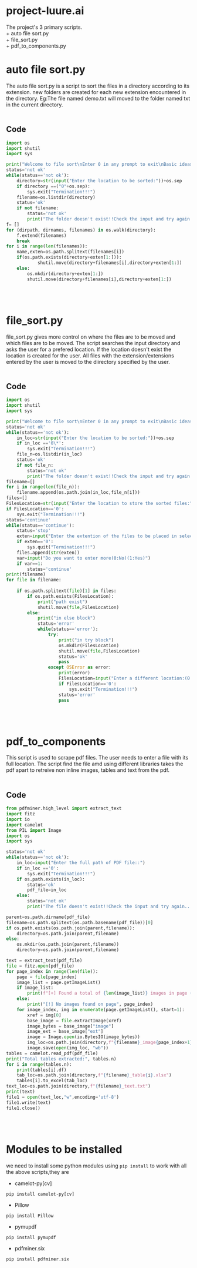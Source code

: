 # project-luure.ai
The project's 3 primary scripts.<br>
        +  auto file sort.py<br>
        +  file_sort.py<br>
        +  pdf_to_components.py<br>
# auto file sort.py
The auto file sort.py is a script to sort the files in a directory according to its extension. new folders are created for each new extension encountered in the directory.
Eg:The file named demo.txt will moved to the folder named txt in the current directory.<br><br>
## Code<br>
```python
import os
import shutil
import sys

print("Welcome to file sort\nEnter 0 in any prompt to exit\nBasic ideas of files and file extensions are necessary for operation of the program")
status='not ok'
while(status=='not ok'):
    directory=str(input("Enter the location to be sorted:"))+os.sep
    if directory ==("0"+os.sep):
        sys.exit("Termination!!!")
    filename=os.listdir(directory)
    status='ok'
    if not filename:
        status='not ok'
        print("The folder doesn't exist!!Check the input and try again...\n0 for termination")
f= []
for (dirpath, dirnames, filenames) in os.walk(directory):
    f.extend(filenames)
    break
for i in range(len(filenames)):
    name,exten=os.path.splitext(filenames[i])
    if(os.path.exists(directory+exten[1:])):
            shutil.move(directory+filenames[i],directory+exten[1:])
    else:
        os.mkdir(directory+exten[1:])
        shutil.move(directory+filenames[i],directory+exten[1:])
```
<br><br>
# file_sort.py
file_sort.py gives more control on where the files are to be moved and which files are to be moved. The script searches the input directory and asks the user for a prefered location. If the location doesn't exist the location is created for the user. All files with the extension/extensions entered by the user is moved to the diirectory specified by the user.<br><br>
## Code<br>
```python
import os
import shutil
import sys

print("Welcome to file sort\nEnter 0 in any prompt to exit\nBasic ideas of files and file extensions are necessary for operation of the program")
status='not ok'
while(status=='not ok'):
    in_loc=str(input("Enter the location to be sorted:"))+os.sep
    if in_loc =='0\*':
        sys.exit("Termination!!!")
    file_n=os.listdir(in_loc)
    status='ok'
    if not file_n:
        status='not ok'
        print("The folder doesn't exist!!Check the input and try again...\n0 for termination")
filename=[]
for i in range(len(file_n)):
    filename.append(os.path.join(in_loc,file_n[i]))
files=[]
FilesLocation=str(input("Enter the location to store the sorted files:"))
if FilesLocation=='0':
    sys.exit("Termination!!!")
status='continue'
while(status=='continue'):
    status='stop'
    exten=input("Enter the extention of the files to be placed in selected location:")
    if exten=='0':
        sys.quit("Termination!!!")
    files.append(str(exten))
    var=input("Do you want to enter more(0:No)(1:Yes)")
    if var==1:
        status='continue'
print(filename)
for file in filename:
    
    if os.path.splitext(file)[1] in files:
        if os.path.exists(FilesLocation):
            print("path exist")
            shutil.move(file,FilesLocation)
        else:
            print("in else block")
            status='error'
            while(status=='error'):
                try:
                    print("in try block")
                    os.mkdir(FilesLocation)
                    shutil.move(file,FilesLocation)
                    status='ok'
                    pass
                except OSError as error:
                    print(error)
                    FilesLocation=input("Enter a different location:(0 for termination)")
                    if FilesLocation=='0':
                        sys.exit("Termination!!!")
                    status='error'
                    pass
```
<br><br>
# pdf_to_components
This script is used to scrape pdf files. The user needs to enter a file with its full location. The script find the file amd using different libraries takes the pdf apart to retreive non inline images, tables and text from the pdf.<br><br>
## Code<br>
```python
from pdfminer.high_level import extract_text
import fitz
import io
import camelot
from PIL import Image
import os
import sys

status='not ok'
while(status=='not ok'):
	in_loc=input("Enter the full path of PDF file::")
	if in_loc =='0':
		sys.exit("Termination!!!")
	if os.path.exists(in_loc):
		status='ok'
		pdf_file=in_loc
	else:
		status='not ok'
		print("The file doesn't exist!!Check the input and try again...\n0 for termination")

parent=os.path.dirname(pdf_file)
filename=os.path.splitext(os.path.basename(pdf_file))[0]
if os.path.exists(os.path.join(parent,filename)):
	directory=os.path.join(parent,filename)
else:
	os.mkdir(os.path.join(parent,filename))
	directory=os.path.join(parent,filename)

text = extract_text(pdf_file)
file = fitz.open(pdf_file)
for page_index in range(len(file)):
	page = file[page_index]
	image_list = page.getImageList()
	if image_list:
		print(f"[+] Found a total of {len(image_list)} images in page {page_index}")
	else:
		print("[!] No images found on page", page_index)
	for image_index, img in enumerate(page.getImageList(), start=1):
		xref = img[0]
		base_image = file.extractImage(xref)
		image_bytes = base_image["image"]
		image_ext = base_image["ext"]
		image = Image.open(io.BytesIO(image_bytes))
		img_loc=os.path.join(directory,f"{filename}_image{page_index+1}_{image_index}.{image_ext}")
		image.save(open(img_loc, "wb"))
tables = camelot.read_pdf(pdf_file)
print("Total tables extracted:", tables.n)
for i in range(tables.n):
	print(tables[i].df)
	tab_loc=os.path.join(directory,f"{filename}_table{i}.xlsx")
	tables[i].to_excel(tab_loc)
text_loc=os.path.join(directory,f"{filename}_text.txt")
print(text)
file1 = open(text_loc,"w",encoding='utf-8')
file1.write(text)
file1.close()
```
<br><br>
# Modules to be installed 
we need to install some python modules  using `pip install` to work with all the above scripts,they are
* camelot-py[cv]
```
pip install camelot-py[cv]
```
* Pillow
```
pip install Pillow
```
* pymupdf
```
pip install pymupdf
```
* pdfminer.six
```
pip install pdfminer.six
```

